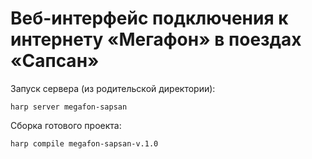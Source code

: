 Веб-интерфейс подключения к интернету «Мегафон» в поездах «Сапсан»
=====

Запуск сервера (из родительской директории): 

    harp server megafon-sapsan

Сборка готового проекта:

    harp compile megafon-sapsan-v.1.0
